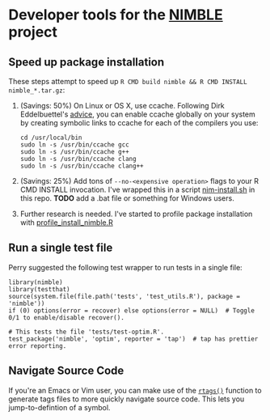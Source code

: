 # Developer tools for the [NIMBLE](http://r-nimble.org) project

## Speed up package installation

These steps attempt to speed up `R CMD build nimble && R CMD INSTALL nimble_*.tar.gz`:

1.  (Savings: 50%) On Linux or OS X, use ccache.
    Following Dirk Eddelbuettel's [advice](http://stackoverflow.com/questions/13929514/how-to-enable-ccache-on-linux), you can enable ccache globally on your system by creating symbolic links to ccache for each of the compilers you use: 

    ```{sh}
    cd /usr/local/bin
    sudo ln -s /usr/bin/ccache gcc
    sudo ln -s /usr/bin/ccache g++
    sudo ln -s /usr/bin/ccache clang
    sudo ln -s /usr/bin/ccache clang++
    ```
    
2.  (Savings: 25%) Add tons of `--no-<expensive operation>` flags to your R CMD INSTALL invocation.
     I've wrapped this in a script [nim-install.sh](nim-install.sh) in this repo.
     **TODO** add a .bat file or something for Windows users.
     
3.  Further research is needed. I've started to profile package installation with [profile_install_nimble.R](profile_install_nimble.R)

## Run a single test file

Perry suggested the following test wrapper to run tests in a single file:

```{r}().
library(nimble)
library(testthat)
source(system.file(file.path('tests', 'test_utils.R'), package = 'nimble'))
if (0) options(error = recover) else options(error = NULL)  # Toggle 0/1 to enable/disable recover().

# This tests the file 'tests/test-optim.R'.
test_package('nimble', 'optim', reporter = 'tap')  # tap has prettier error reporting.
```

## Navigate Source Code

If you're an Emacs or Vim user, you can make use of the [`rtags()`](https://www.rdocumentation.org/packages/utils/versions/3.3.2/topics/rtags) function to generate tags files to more quickly navigate source code.
This lets you jump-to-defintion of a symbol.
